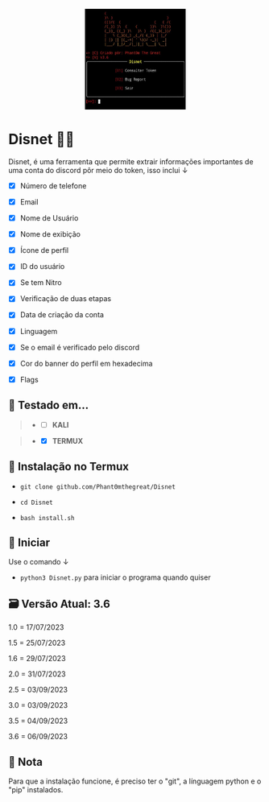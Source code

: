 <p align="center">

  <img width="200" height="200" src="IMG-20230906-WA0008.jpg">
  
# Disnet 💉🔥
Disnet, é uma ferramenta que permite extrair informações importantes de uma conta do discord pôr meio do token, isso inclui ↓
- [x] Número de telefone
- [x] Email
- [x] Nome de Usuário
- [x] Nome de exibição
- [x] Ícone de perfil
- [x] ID do usuário
- [x] Se tem Nitro
- [x] Verificação de duas etapas
- [x] Data de criação da conta
- [x] Linguagem
- [x] Se o email é verificado pelo discord
- [x] Cor do banner do perfil em hexadecima
- [x] Flags

 
## 🧪 Testado em...
 > - - [ ] **KALI** 

 > - - [x] **TERMUX**

## 🔧 Instalação no Termux

 - `git clone github.com/Phant0mthegreat/Disnet`

 - `cd Disnet`
   
 - `bash install.sh`

## 💉 Iniciar
Use o comando ↓
 - `python3 Disnet.py`
para iniciar o programa quando quiser

## 🗃️ Versão Atual: 3.6
1.0 = 17/07/2023

1.5 = 25/07/2023

1.6 = 29/07/2023

2.0 = 31/07/2023

2.5 = 03/09/2023

3.0 = 03/09/2023

3.5 = 04/09/2023

3.6 = 06/09/2023

## 📜 Nota
Para que a instalação funcione, é preciso ter o "git", a línguagem python e o "pip" instalados.
